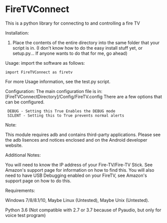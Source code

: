 # FireTVConnect
This is a python library for connecting to and controlling a fire TV 

Installation:

1. Place the contents of the entire directory into the same folder that your script is in.
 (I don't know how to do the easy install stuff yet, or setup.py... If anyone wants to do that for me, go ahead)


Usage:
  import the software as follows:
  
    import FireTVConnect as firetv
    
 For more Usage information, see the test.py script.
 
Configuration:
  The main configuration file is in:
       [FireTVConnectDirectory]/Config/FireTV.config
  There are a few options that can be configured.
     
     DEBUG - Setting this True Enables the DEBUG mode
     SILENT - Setting this to True prevents normal alerts 
 
Note:

  This module requires adb and contains third-party applications. Please see the adb lisences and notices enclosed and on the Android developer website.

Additional Notes:

  You will need to know the IP address of your Fire-TV/Fire-TV Stick. See Amazon's support page for information on how to find this. You will also need to have USB Debugging enabled on your FireTV, see Amazon's support page on how to do this.

Requirements:

Windows 7/8/8.1/10, Maybe Linux (Untested), Maybe Unix (Untested).

Python 3.6 (Not compatible with 2.7 or 3.7 because of Pyaudio, but only for voice test program)

